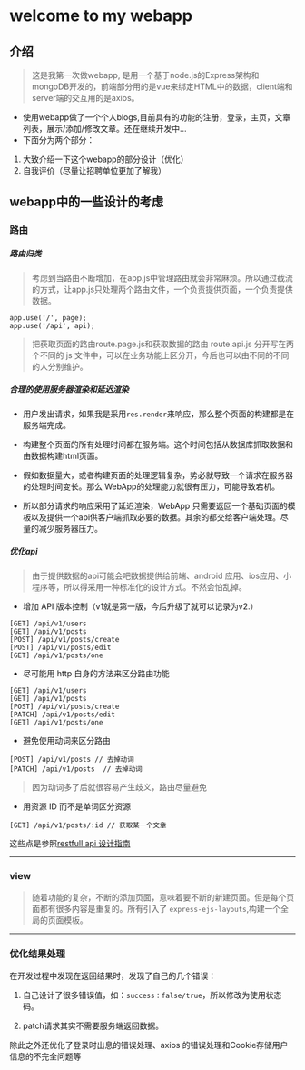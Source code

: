 # welcome to my webapp

## 介绍
>这是我第一次做webapp, 是用一个基于node.js的Express架构和mongoDB开发的，前端部分用的是vue来绑定HTML中的数据，client端和server端的交互用的是axios。
- 使用webapp做了一个个人blogs,目前具有的功能的注册，登录，主页，文章列表，展示/添加/修改文章。还在继续开发中...
- 下面分为两个部分：
1. 大致介绍一下这个webapp的部分设计（优化）
2. 自我评价（尽量让招聘单位更加了解我）

## webapp中的一些设计的考虑
### 路由
##### 路由归类
> 考虑到当路由不断增加，在app.js中管理路由就会非常麻烦。所以通过截流的方式，让app.js只处理两个路由文件，一个负责提供页面，一个负责提供数据。

```
app.use('/', page);
app.use('/api', api);
```
>把获取页面的路由route.page.js和获取数据的路由 route.api.js 分开写在两个不同的 js 文件中，可以在业务功能上区分开，今后也可以由不同的不同的人分别维护。

##### 合理的使用服务器渲染和延迟渲染
- 用户发出请求，如果我是采用`res.render`来响应，那么整个页面的构建都是在服务端完成。

- 构建整个页面的所有处理时间都在服务端。这个时间包括从数据库抓取数据和由数据构建html页面。

- 假如数据量大，或者构建页面的处理逻辑复杂，势必就导致一个请求在服务器的处理时间变长。那么 WebApp的处理能力就很有压力，可能导致宕机。

- 所以部分请求的响应采用了延迟渲染，WebApp 只需要返回一个基础页面的模板以及提供一个api供客户端抓取必要的数据。其余的都交给客户端处理。尽量的减少服务器压力。

##### 优化api
>由于提供数据的api可能会吧数据提供给前端、android 应用、ios应用、小程序等，所以得采用一种标准化的设计方式。不然会怕乱掉。

- 增加 API 版本控制（v1就是第一版，今后升级了就可以记录为v2.）

```
[GET] /api/v1/users
[GET] /api/v1/posts
[POST] /api/v1/posts/create
[POST] /api/v1/posts/edit
[GET] /api/v1/posts/one
```

- 尽可能用 http 自身的方法来区分路由功能

```
[GET] /api/v1/users
[GET] /api/v1/posts
[POST] /api/v1/posts/create
[PATCH] /api/v1/posts/edit
[GET] /api/v1/posts/one
```

- 避免使用动词来区分路由

```
[POST] /api/v1/posts // 去掉动词
[PATCH] /api/v1/posts  // 去掉动词
```
>因为动词多了后就很容易产生歧义，路由尽量避免

- 用资源 ID 而不是单词区分资源

```
[GET] /api/v1/posts/:id // 获取某一个文章
```
这些点是参照[restfull api 设计指南 ](http://www.ruanyifeng.com/blog/2014/05/restful_api.html)

---

### view
>随着功能的复杂，不断的添加页面，意味着要不断的新建页面。但是每个页面都有很多内容是重复的。所有引入了 `express-ejs-layouts`,构建一个全局的页面模板。

---

### 优化结果处理
在开发过程中发现在返回结果时，发现了自己的几个错误：
1. 自己设计了很多错误值，如：`success：false/true`，所以修改为使用状态码。

2. patch请求其实不需要服务端返回数据。
 
除此之外还优化了登录时出息的错误处理、axios 的错误处理和Cookie存储用户信息的不完全问题等
